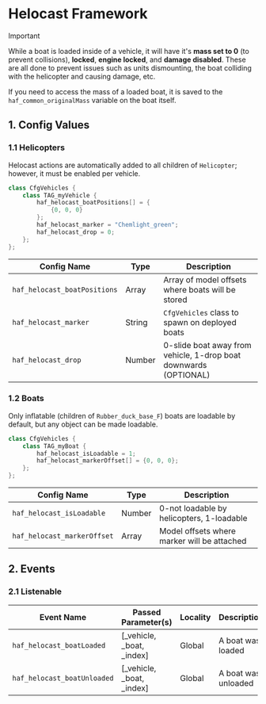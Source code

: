 # Helocast Framework

>[!IMPORTANT]
> While a boat is loaded inside of a vehicle, it will have it's **mass set to 0** (to prevent collisions), **locked**, **engine locked**, and **damage disabled**. These are all done to prevent issues such as units dismounting, the boat colliding with the helicopter and causing damage, etc.

If you need to access the mass of a loaded boat, it is saved to the `haf_common_originalMass` variable on the boat itself.

## 1. Config Values
### 1.1 Helicopters
Helocast actions are automatically added to all children of `Helicopter`; however, it must be enabled per vehicle.

```cpp
class CfgVehicles {
    class TAG_myVehicle {
        haf_helocast_boatPositions[] = {
            {0, 0, 0}
        };
        haf_helocast_marker = "Chemlight_green";
        haf_helocast_drop = 0;
    };
};
```

| Config Name                  | Type   | Description                                                      |
| ---------------------------- | ------ | ---------------------------------------------------------------- |
| `haf_helocast_boatPositions` | Array  | Array of model offsets where boats will be stored                |
| `haf_helocast_marker`        | String | `CfgVehicles` class to spawn on deployed boats                   |
| `haf_helocast_drop`          | Number | 0-slide boat away from vehicle, 1-drop boat downwards (OPTIONAL) |

### 1.2 Boats
Only inflatable (children of `Rubber_duck_base_F`) boats are loadable by default, but any object can be made loadable.

```cpp
class CfgVehicles {
    class TAG_myBoat {
        haf_helocast_isLoadable = 1;
        haf_helocast_markerOffset[] = {0, 0, 0};
    };
};
```

| Config Name                 | Type   | Description                                 |
| --------------------------- | ------ | ------------------------------------------- |
| `haf_helocast_isLoadable`   | Number | 0-not loadable by helicopters, 1-loadable   |
| `haf_helocast_markerOffset` | Array  | Model offsets where marker will be attached |

## 2. Events
### 2.1 Listenable
| Event Name                  | Passed Parameter(s)       | Locality | Description         |
| --------------------------- | ------------------------- | -------- | ------------------- |
| `haf_helocast_boatLoaded`   | [_vehicle, _boat, _index] | Global   | A boat was loaded   |
| `haf_helocast_boatUnloaded` | [_vehicle, _boat, _index] | Global   | A boat was unloaded |